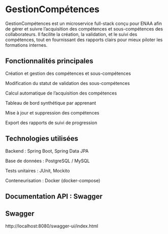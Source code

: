 #  **GestionCompétences**

GestionCompétences est un microservice full-stack conçu pour ENAA afin de gérer et suivre l’acquisition des compétences et sous-compétences des collaborateurs. Il facilite la création, la validation, et le suivi des compétences, tout en fournissant des rapports clairs pour mieux piloter les formations internes.

## Fonctionnalités principales

Création et gestion des compétences et sous-compétences

Modification du statut de validation des sous-compétences

Calcul automatique de l’acquisition des compétences

Tableau de bord synthétique par apprenant

Mise à jour et suppression des compétences

Export des rapports de suivi de progression

## Technologies utilisées

Backend : Spring Boot, Spring Data JPA

Base de données : PostgreSQL / MySQL

Tests unitaires : JUnit, Mockito

Conteneurisation : Docker (docker-compose)

Documentation API : Swagger
---------------------------------------------------------------------------------------
## Swagger

http://localhost:8080/swagger-ui/index.html